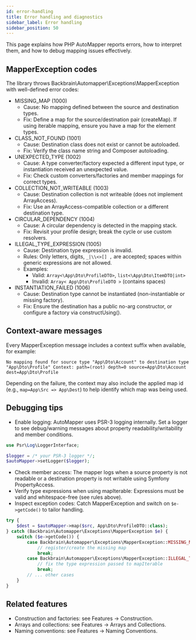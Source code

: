 ```yaml
---
id: error-handling
title: Error handling and diagnostics
sidebar_label: Error handling
sidebar_position: 50
---
```


This page explains how PHP AutoMapper reports errors, how to interpret them, and how to debug mapping issues effectively.

## MapperException codes

The library throws Backbrain\Automapper\Exceptions\MapperException with well-defined error codes:

- MISSING_MAP (1000)
  - Cause: No mapping defined between the source and destination types.
  - Fix: Define a map for the source/destination pair (createMap). If using iterable mapping, ensure you have a map for the element types.
- CLASS_NOT_FOUND (1001)
  - Cause: Destination class does not exist or cannot be autoloaded.
  - Fix: Verify the class name string and Composer autoloading.
- UNEXPECTED_TYPE (1002)
  - Cause: A type converter/factory expected a different input type, or instantiation received an unexpected value.
  - Fix: Check custom converters/factories and member mappings for correct types.
- COLLECTION_NOT_WRITEABLE (1003)
  - Cause: Destination collection is not writeable (does not implement ArrayAccess).
  - Fix: Use an ArrayAccess-compatible collection or a different destination type.
- CIRCULAR_DEPENDENCY (1004)
  - Cause: A circular dependency is detected in the mapping stack.
  - Fix: Revisit your profile design; break the cycle or use custom resolvers.
- ILLEGAL_TYPE_EXPRESSION (1005)
  - Cause: Destination type expression is invalid.
  - Rules: Only letters, digits, `_|\\<>[] ,` are accepted; spaces within generic expressions are not allowed.
  - Examples:
    - Valid: `Array<\App\Dto\ProfileDTO>`, `list<\App\Dto\ItemDTO|int>`
    - Invalid: `Array< App\Dto\ProfileDTO >` (contains spaces)
- INSTANTIATION_FAILED (1006)
  - Cause: Destination type cannot be instantiated (non-instantiable or missing factory).
  - Fix: Ensure the destination has a public no-arg constructor, or configure a factory via constructUsing().

## Context-aware messages

Every MapperException message includes a context suffix when available, for example:

```
No mapping found for source type "App\Dto\Account" to destination type "App\Dto\Profile" Context: path=(root) depth=0 source=App\Dto\Account dest=App\Dto\Profile
```

Depending on the failure, the context may also include the applied map id (e.g., `map=App\Src => App\Dest`) to help identify which map was being used.

## Debugging tips

- Enable logging: AutoMapper uses PSR-3 logging internally. Set a logger to see debug/warning messages about property readability/writability and member conditions.

```php
use Psr\Log\LoggerInterface;

$logger = /* your PSR-3 logger */;
$autoMapper->setLogger($logger);
```

- Check member access: The mapper logs when a source property is not readable or a destination property is not writable using Symfony PropertyAccess.
- Verify type expressions when using mapIterable: Expressions must be valid and whitespace-free (see rules above).
- Inspect exception codes: Catch MapperException and switch on `$e->getCode()` to tailor handling.

```php
try {
    $dest = $autoMapper->map($src, App\Dto\ProfileDTO::class);
} catch (Backbrain\Automapper\Exceptions\MapperException $e) {
    switch ($e->getCode()) {
        case Backbrain\Automapper\Exceptions\MapperException::MISSING_MAP:
            // register/create the missing map
            break;
        case Backbrain\Automapper\Exceptions\MapperException::ILLEGAL_TYPE_EXPRESSION:
            // fix the type expression passed to mapIterable
            break;
        // ... other cases
    }
}
```

## Related features

- Construction and factories: see Features → Construction.
- Arrays and collections: see Features → Arrays and Collections.
- Naming conventions: see Features → Naming Conventions.
